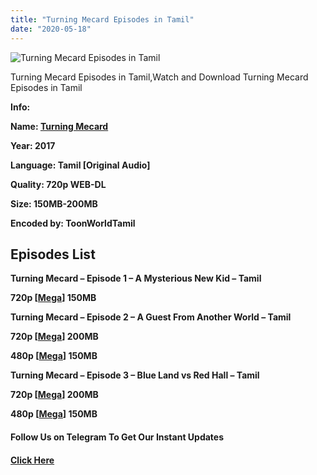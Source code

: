```yaml
---
title: "Turning Mecard Episodes in Tamil"
date: "2020-05-18"
---
```


![Turning Mecard Episodes in Tamil](https://extraimage.com/images/2020/05/11/69258633c4ab11a2874ddd0212fb8948.jpg "Turning Mecard Episodes in Tamil")

Turning Mecard Episodes in Tamil,Watch and Download Turning Mecard Episodes in Tamil

**Info:**

**Name: [Turning Mecard](https://toonworldtamil.com/turning-mecard-episodes-in-tamil/)**

**Year: 2017**

**Language: Tamil \[Original Audio\]**

**Quality: 720p WEB-DL**

**Size: 150MB-200MB**

**Encoded by: ToonWorldTamil**

## **Episodes List**

**Turning Mecard – Episode 1 – A Mysterious New Kid – Tamil**

**720p \[[Mega](https://gplinks.co/VdRls)\] 150MB**

**Turning Mecard – Episode 2 – A Guest From Another World – Tamil**

**720p \[[Mega](https://gplinks.co/x0Od57et)\] 200MB**

**480p \[[Mega](https://gplinks.co/BM3l)\] 150MB**

**Turning Mecard – Episode 3 – Blue Land vs Red Hall – Tamil**

**720p \[[Mega](https://mydomainscan.com/Uj9n)\] 200MB**

**480p \[[Mega](https://mydomainscan.com/EVGHmkPL)\] 150MB**

#### **Follow Us on Telegram To Get Our Instant Updates**

#### **[Click Here](https://t.me/joinchat/AAAAAEDdWfKBosrNxtfy-Q)**
